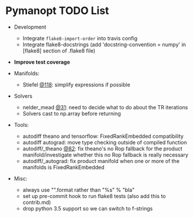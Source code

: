 # Pymanopt TODO List

- Development
  - Integrate `flake8-import-order` into travis config
  - Integrate flake8-docstrings (add 'docstring-convention = numpy' in [flake8]
    section of .flake8 file)

- **Improve test coverage**

- Manifolds:
  - Stiefel [@118](./pymanopt/manifolds/stiefel.py#L118): simplify expressions if possible

- Solvers
  - nelder_mead [@31](./pymanopt/solvers/nelder_mead.py#L31): need to decide what to do about the TR iterations
  - Solvers cast to np.array before returning

- Tools:
  - autodiff theano and tensorflow: FixedRankEmbedded compatibility
  - autodiff autograd: move type checking outside of compiled function
  - autodiff/_theano [@82](./pymanopt/tools/autodiff/_theano.py#L82): fix theano's no Rop fallback for the product manifold/investigate whether this no Rop fallback is really necessary
  - autodiff/_autograd: fix product manifold when one or more of the manifolds is FixedRankEmbedded

- Misc:
  - always use "".format rather than "%s" % "bla"
  - set up pre-commit hook to run flake8 tests (also add this to contrib.md)
  - drop python 3.5 support so we can switch to f-strings

